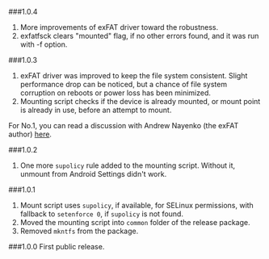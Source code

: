 ###1.0.4
1. More improvements of exFAT driver toward the robustness.
2. exfatfsck clears "mounted" flag, if no other errors found, and it was run with -f option.

###1.0.3
1. exFAT driver was improved to keep the file system consistent. Slight performance drop can be noticed, but a chance of file system corruption on reboots or power loss has been minimized.
2. Mounting script checks if the device is already mounted, or mount point is already in use, before an attempt to mount.

For No.1, you can read a discussion with Andrew Nayenko (the exFAT author) [here](https://groups.google.com/forum/#!topic/exfat/u5Ldpmy3vkA).

###1.0.2
1. One more `supolicy` rule added to the mounting script. Without it, unmount from Android Settings didn't work.

###1.0.1
1. Mount script uses `supolicy`, if available, for SELinux permissions, with fallback to `setenforce 0`, if `supolicy` is not found.
2. Moved the mounting script into `common` folder of the release package.
3. Removed `mkntfs` from the package.

###1.0.0
First public release.
